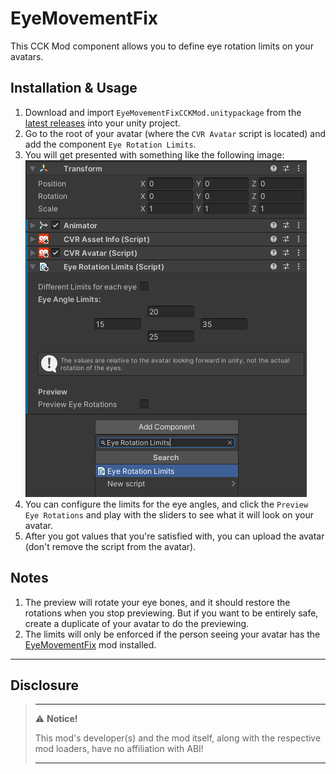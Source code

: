 # EyeMovementFix

This CCK Mod component allows you to define eye rotation limits on your avatars.

## Installation & Usage

1. Download and import `EyeMovementFixCCKMod.unitypackage` 
   from the [latest releases](https://github.com/kafeijao/Kafe_CVR_CCKs/releases/latest) into your unity project.
2. Go to the root of your avatar (where the `CVR Avatar` script is located) and add the component `Eye Rotation Limits`.
3. You will get presented with something like the following image:
   ![](EyeRotationLimitsScript.png)
4. You can configure the limits for the eye angles, and click the `Preview Eye Rotations` and play with the sliders to
   see what it will look on your avatar.
5. After you got values that you're satisfied with, you can upload the avatar (don't remove the script from the avatar).

## Notes

1. The preview will rotate your eye bones, and it should restore the rotations when you stop previewing. But if you want
   to be entirely safe, create a duplicate of your avatar to do the
   previewing.
2. The limits will only be enforced if the person seeing your avatar has
   the [EyeMovementFix](https://github.com/kafeijao/Kafe_CVR_Mods/tree/master/EyeMovementFix) mod installed.

---

## Disclosure

> ---
> ⚠️ **Notice!**  
>
> This mod's developer(s) and the mod itself, along with the respective mod loaders, have no affiliation with ABI!
>
> ---
